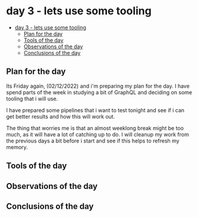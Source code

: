 # day 3 - lets use some tooling
- [day 3 - lets use some tooling](#day-3---lets-use-some-tooling)
  - [Plan for the day](#plan-for-the-day)
  - [Tools of the day](#tools-of-the-day)
  - [Observations of the day](#observations-of-the-day)
  - [Conclusions of the day](#conclusions-of-the-day)

## Plan for the day
Its Friday again, (02/12/2022) and i'm preparing my plan for the day. I have spend parts of the week in studying a bit of GraphQL and deciding on some tooling that i will use.

I have prepared some pipelines that i want to test tonight and see if i can get better results and how this will work out.

The thing that worries me is that an almost weeklong break might be too much, as it will have a lot of catching up to do. I will cleanup my work from the previous days a bit before i start and see if this helps to refresh my memory.

## Tools of the day
## Observations of the day
## Conclusions of the day